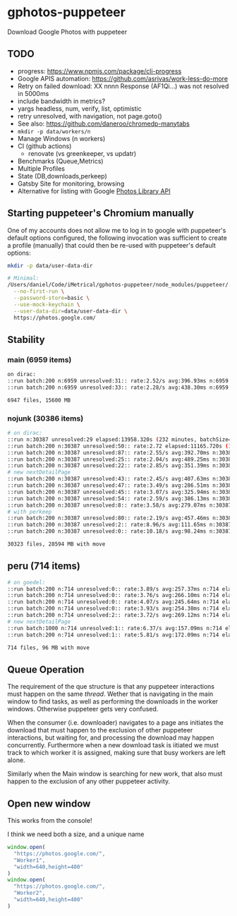 # gphotos-puppeteer

Download Google Photos with puppeteer

## TODO

- progress: <https://www.npmjs.com/package/cli-progress>
- Google APIS automation: <https://github.com/asrivas/work-less-do-more>
- Retry on failed download: XX nnnn Response (AF1Qi...)  was not resolved in 5000ms
- include bandwidth in metrics?
- yargs headless, num, verify, list, optimistic
- retry unresolved, with navigation, not page.goto()
- See also: <https://github.com/daneroo/chromedp-manytabs>
- `mkdir -p data/workers/n`
- Manage Windows (n workers)
- CI (github actions)
  - renovate (vs greenkeeper, vs updatr)
- Benchmarks (Queue,Metrics)
- Multiple Profiles
- State (DB,downloads,perkeep)
- Gatsby Site for monitoring, browsing
- Alternative for listing with Google [Photos Library API](https://developers.google.com/photos/library/reference/rest)

## Starting puppeteer's Chromium manually

One of my accounts does not allow me to log in to google with puppeteer's default options configured, the following invocation was sufficient to create a profile (manually) that could then be re-used with puppeteer's default options:

```bash
mkdir -p data/user-data-dir

# Minimal:
/Users/daniel/Code/iMetrical/gphotos-puppeteer/node_modules/puppeteer/.local-chromium/mac-706915/chrome-mac/Chromium.app/Contents/MacOS/Chromium \
  --no-first-run \
  --password-store=basic \
  --use-mock-keychain \
  --user-data-dir=data/user-data-dir \
  https://photos.google.com/
```

## Stability

### main (6959 items)

```bash
on dirac:
::run batch:200 n:6959 unresolved:31:: rate:2.52/s avg:396.93ms n:6959 elapsed:2762.2221s
::run batch:200 n:6959 unresolved:33:: rate:2.28/s avg:438.30ms n:6959 elapsed:3050.1437s

6947 files, 15600 MB
```

### nojunk (30386 items)

```bash
# on dirac:
::run n:30387 unresolved:29 elapsed:13958.320s (232 minutes, batchSize=1000)
::run batch:200 n:30387 unresolved:50:: rate:2.72 elapsed:11165.720s (186 minutes, batchSize=200)
::run batch:200 n:30387 unresolved:87:: rate:2.55/s avg:392.70ms n:30387 elapsed:11933.0139s
::run batch:200 n:30387 unresolved:25:: rate:2.04/s avg:489.25ms n:30387 elapsed:14866.7884s (with move)
::run batch:200 n:30387 unresolved:22:: rate:2.85/s avg:351.39ms n:30387 elapsed:10677.7708s
# new nextDetailPage
::run batch:200 n:30387 unresolved:43:: rate:2.45/s avg:407.63ms n:30387 elapsed:12386.6491s
::run batch:200 n:30387 unresolved:47:: rate:3.49/s avg:286.51ms n:30387 elapsed:8706.0997s
::run batch:200 n:30387 unresolved:45:: rate:3.07/s avg:325.94ms n:30387 elapsed:9904.2262s
::run batch:200 n:30387 unresolved:54:: rate:2.59/s avg:386.13ms n:30387 elapsed:11733.3302s
::run batch:200 n:30387 unresolved:8:: rate:3.58/s avg:279.07ms n:30387 elapsed:8480.0763s
# with perkeep
::run batch:200 n:30387 unresolved:80:: rate:2.19/s avg:457.46ms n:30387 elapsed:13900.8981s (actually 34469.192s)
::run batch:200 n:30387 unresolved:2:: rate:8.96/s avg:111.65ms n:30387 elapsed:3392.6336s
::run batch:200 n:30387 unresolved:0:: rate:10.18/s avg:98.24ms n:30387 elapsed:2985.1668s

30323 files, 28594 MB with move
```

## peru (714 items)

```bash
# on goedel:
::run batch:200 n:714 unresolved:0:: rate:3.89/s avg:257.37ms n:714 elapsed:183.7657s
::run batch:200 n:714 unresolved:0:: rate:3.76/s avg:266.10ms n:714 elapsed:189.9984s
::run batch:200 n:714 unresolved:0:: rate:4.07/s avg:245.64ms n:714 elapsed:175.3901s
::run batch:200 n:714 unresolved:0:: rate:3.93/s avg:254.38ms n:714 elapsed:181.6267s
::run batch:200 n:714 unresolved:2:: rate:3.72/s avg:269.12ms n:714 elapsed:192.1495s
# new nextDetailPage
::run batch:1000 n:714 unresolved:1:: rate:6.37/s avg:157.09ms n:714 elapsed:112.1613s
::run batch:200 n:714 unresolved:1:: rate:5.81/s avg:172.09ms n:714 elapsed:122.8737s

714 files, 96 MB with move
```

## Queue Operation

The requirement of the que structure is that any puppeteer interactions must happen on the same *thread*.
Wether that is navigating in the main window to find tasks, as well as performing the downloads in the worker windows. Otherwise puppeteer gets very confused.

When the consumer (i.e. downloader) navigates to a page ans initiates the download that must happen to the exclusion of other puppeteer interactions, but waiting for, and processing the download may happen concurrently.
Furthermore when a new download task is iitiated we must track to which worker it is assigned, making sure that busy workers are left alone.

Similarly when the Main window is searching for new work, that also must happen to the exclusion of any other puppeteer activity.

## Open new window

This works from the console!

I think we need both a size, and a unique name

```js
window.open(
  "https://photos.google.com/",
  "Worker1",
  "width=640,height=400"
)
window.open(
  "https://photos.google.com/",
  "Worker2",
  "width=640,height=400"
)

```
